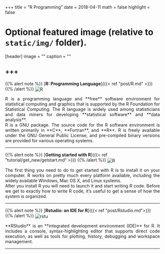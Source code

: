+++
title = "R Programming"
date = 2018-04-11
math = false
highlight = false

# Optional featured image (relative to `static/img/` folder).
[header]
image = ""
caption = ""


+++
---
{{% alert note %}}
[**R: Programming Language**]({{< ref "post/R.md" >}})
{{% /alert %}}
<img src="/img/headers/R5r.png" alt="R" align="center">
<p align="justify">R is a programming language and **free** software environment for statistical computing and graphics that is supported by the R Foundation for Statistical Computing. The R language is widely used among statisticians and data miners for developing **statistical software** and **data analysis**. <br/>R is a GNU package. The source code for the R software environment is written primarily in **C**, **Fortran**, and **R**.  R is freely available under the GNU General Public License, and pre-compiled binary versions are provided for various operating systems.  

---
{{% alert note %}}
[**Getting started with R**]({{< ref "tutorial/get_new/getstart.md" >}})
{{% /alert %}}
<img src="/img/tutorial/start.jpg" alt="R" align="center">
<p align="justify">The first thing you need to do to get started with R is to install it on your computer. R works on pretty much every platform available, including the widely available Windows, Mac OS X, and Linux systems.<br/>After you install R you will need to launch it and start writing R code. Before we get to exactly how to write R code, it’s useful to get a sense of how the system is organized.

---
{{% alert note %}}
[**Rstudio: an IDE for R**]({{< ref "post/Rstudio.md">}})
{{% /alert %}}
<img src="/img/headers/rstu.png" alt="rstu" align="center">
<p align="justify">**RStudio** is an **integrated development environment (IDE)** for R. It includes a console, syntax-highlighting editor that supports direct code execution, as well as tools for plotting, history, debugging and workspace management.

---




             